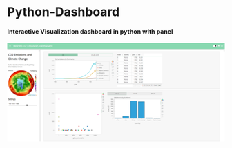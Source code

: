 # Python-Dashboard
#### Interactive Visualization dashboard in python with panel

![CO2_emission](https://github.com/eme-web/Python-Dashboard/blob/main/CO2_emission.png?raw=true)
